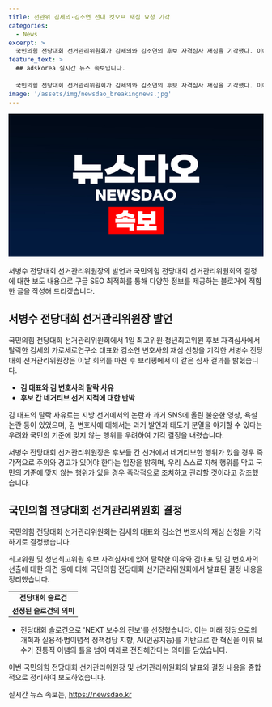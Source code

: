 ```yaml
---
title: 선관위 김세의·김소연 전대 컷오프 재심 요청 기각
categories:
  - News
excerpt: >
  국민의힘 전당대회 선거관리위원회가 김세의와 김소연의 후보 자격심사 재심을 기각했다. 이에 대한 서병수 선관위원장의 발표는 논란을 불러일으키며, 후보 간의 네거티브 선거 우려가 제기되고 있다. 또한 전당대회의 슬로건인 NEXT 보수의 진보는 미래로의 발전과 혁신을 강조한다.
feature_text: >
  ## adskorea 실시간 뉴스 속보입니다.

  국민의힘 전당대회 선거관리위원회가 김세의와 김소연의 후보 자격심사 재심을 기각했다. 이에 대한 서병수 선관위원장의 발표는 논란을 불러일으키며, 후보 간의 네거티브 선거 우려가 제기되고 있다. 또한 전당대회의 슬로건인 NEXT 보수의 진보는 미래로의 발전과 혁신을 강조한다.
image: '/assets/img/newsdao_breakingnews.jpg'
---
```


<p><img src="/assets/img/newsdao_breakingnews.jpg" alt="adskorea 속보" /></p>

<p>서병수 전당대회 선거관리위원장의 발언과 국민의힘 전당대회 선거관리위원회의 결정에 대한 보도 내용으로 구글 SEO 최적화를 통해 다양한 정보를 제공하는 블로거에 적합한 글을 작성해 드리겠습니다.</p>

<h2 data-ke-size="size26">서병수 전당대회 선거관리위원장 발언</h2>

<p data-ke-size="size16">국민의힘 전당대회 선거관리위원회에서 1일 최고위원·청년최고위원 후보 자격심사에서 탈락한 김세의 가로세로연구소 대표와 김소연 변호사의 재심 신청을 기각한 서병수 전당대회 선거관리위원장은 이날 회의를 마친 후 브리핑에서 이 같은 심사 결과를 밝혔습니다.</p>

<ul>
  <li><b>김 대표와 김 변호사의 탈락 사유</b></li>
  <li><b>후보 간 네거티브 선거 지적에 대한 반박</b></li>
</ul>

<p data-ke-size="size16">김 대표의 탈락 사유로는 지방 선거에서의 논란과 과거 SNS에 올린 불순한 영상, 욕설 논란 등이 있었으며, 김 변호사에 대해서는 과거 발언과 태도가 분열을 야기할 수 있다는 우려와 국민의 기준에 맞지 않는 행위를 우려하여 기각 결정을 내렸습니다.</p>

<p data-ke-size="size16">서병수 전당대회 선거관리위원장은 후보들 간 선거에서 네거티브한 행위가 있을 경우 즉각적으로 주의와 경고가 있어야 한다는 입장을 밝히며, 우리 스스로 자해 행위를 막고 국민의 기준에 맞지 않는 행위가 있을 경우 즉각적으로 조치하고 관리할 것이라고 강조했습니다.</p>

<h2 data-ke-size="size26">국민의힘 전당대회 선거관리위원회 결정</h2>

<p data-ke-size="size16">국민의힘 전당대회 선거관리위원회는 김세의 대표와 김소연 변호사의 재심 신청을 기각하기로 결정했습니다.</p>

<p data-ke-size="size16">최고위원 및 청년최고위원 후보 자격심사에 있어 탈락한 이유와 김대표 및 김 변호사의 선출에 대한 의견 등에 대해 국민의힘 전당대회 선거관리위원회에서 발표된 결정 내용을 정리했습니다.</p>

<table>
  <tr>
    <td style="text-align: center; height: 17px;"><b>전당대회 슬로건</b></td>
  </tr>
  <tr>
    <td style="text-align: center; height: 17px;"><b>선정된 슬로건의 의미</b></td>
  </tr>
</table>

<ul>
  <li>전당대회 슬로건으로 'NEXT 보수의 진보'를 선정했습니다. 이는 미래 정당으로의 개혁과 실용적·범이념적 정책정당 지향, AI(인공지능)를 기반으로 한 혁신을 이뤄 보수가 전통적 이념의 틀을 넘어 미래로 전진해간다는 의미를 담았습니다.</li>
</ul>

<p data-ke-size="size16">이번 국민의힘 전당대회 선거관리위원장 및 선거관리위원회의 발표와 결정 내용을 종합적으로 정리하여 보도하였습니다.</p>
실시간 뉴스 속보는, <a href="https://newsdao.kr" rel="dofollow">https://newsdao.kr</a>


